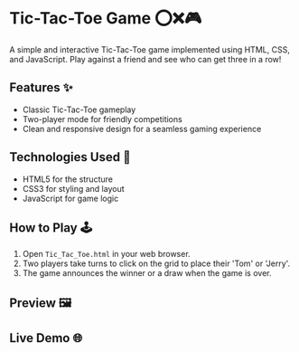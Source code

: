 # Tic-Tac-Toe Game ⭕❌🎮

A simple and interactive Tic-Tac-Toe game implemented using HTML, CSS, and JavaScript. Play against a friend and see who can get three in a row!


## Features ✨

- Classic Tic-Tac-Toe gameplay
- Two-player mode for friendly competitions
- Clean and responsive design for a seamless gaming experience

## Technologies Used 🚀

- HTML5 for the structure
- CSS3 for styling and layout
- JavaScript for game logic

## How to Play 🕹️

1. Open `Tic_Tac_Toe.html` in your web browser.
2. Two players take turns to click on the grid to place their 'Tom' or 'Jerry'.
3. The game announces the winner or a draw when the game is over.

## Preview 🖼️


## Live Demo 🌐

